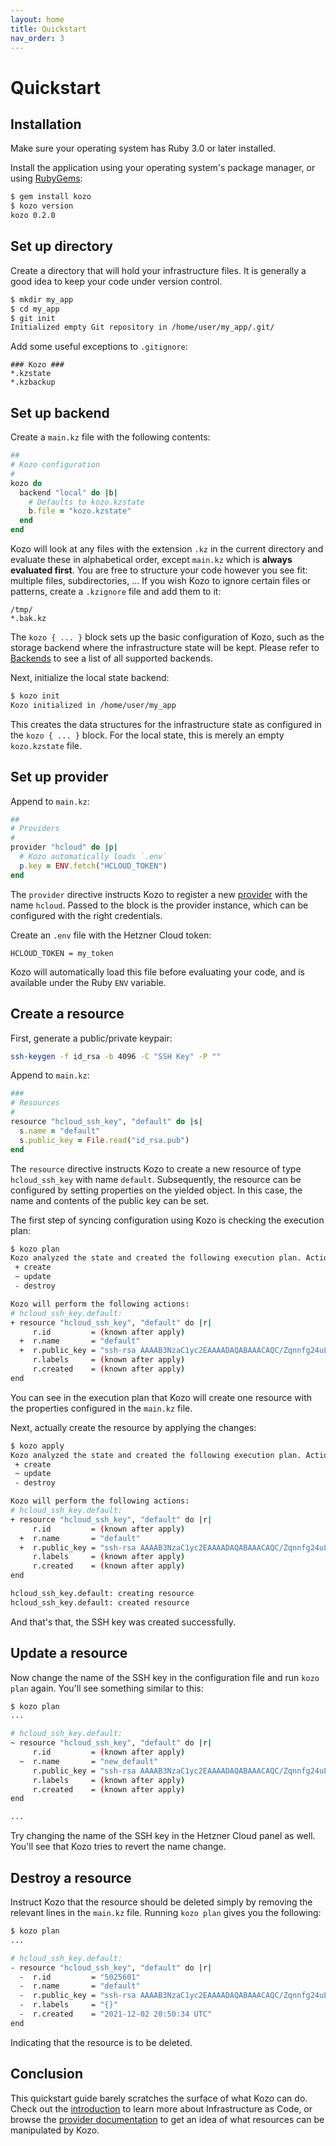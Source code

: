 ```yaml
---
layout: home
title: Quickstart
nav_order: 3
---
```


# Quickstart

## Installation

Make sure your operating system has Ruby 3.0 or later installed.

Install the application using your operating system's package manager, or using [RubyGems](https://www.rubygems.org):

```sh
$ gem install kozo
$ kozo version
kozo 0.2.0
```

## Set up directory

Create a directory that will hold your infrastructure files.
It is generally a good idea to keep your code under version control.

```sh
$ mkdir my_app
$ cd my_app
$ git init
Initialized empty Git repository in /home/user/my_app/.git/
```

Add some useful exceptions to `.gitignore`:

```
### Kozo ###
*.kzstate
*.kzbackup
```

## Set up backend

Create a `main.kz` file with the following contents:

```ruby
##
# Kozo configuration
#
kozo do
  backend "local" do |b|
    # Defaults to kozo.kzstate
    b.file = "kozo.kzstate"
  end
end
```

Kozo will look at any files with the extension `.kz` in the current directory and evaluate these in alphabetical order, except `main.kz` which is **always evaluated first**.
You are free to structure your code however you see fit: multiple files, subdirectories, ...
If you wish Kozo to ignore certain files or patterns, create a `.kzignore` file and add them to it:

```
/tmp/
*.bak.kz
```

The `kozo { ... }` block sets up the basic configuration of Kozo, such as the storage backend where the infrastructure state will be kept.
Please refer to [Backends](backends.md) to see a list of all supported backends.

Next, initialize the local state backend:

```sh
$ kozo init
Kozo initialized in /home/user/my_app
```

This creates the data structures for the infrastructure state as configured in the `kozo { ... }` block.
For the local state, this is merely an empty `kozo.kzstate` file.

## Set up provider

Append to `main.kz`:

```ruby
##
# Providers
#
provider "hcloud" do |p|
  # Kozo automatically loads `.env`
  p.key = ENV.fetch("HCLOUD_TOKEN")
end
```

The `provider` directive instructs Kozo to register a new [provider](providers.md) with the name `hcloud`.
Passed to the block is the provider instance, which can be configured with the right credentials.

Create an `.env` file with the Hetzner Cloud token:

```env
HCLOUD_TOKEN = my_token
```

Kozo will automatically load this file before evaluating your code, and is available under the Ruby `ENV` variable.

## Create a resource

First, generate a public/private keypair:

```sh
ssh-keygen -f id_rsa -b 4096 -C "SSH Key" -P ""
```

Append to `main.kz`:

```ruby
###
# Resources
#
resource "hcloud_ssh_key", "default" do |s|
  s.name = "default"
  s.public_key = File.read("id_rsa.pub")
end
```

The `resource` directive instructs Kozo to create a new resource of type `hcloud_ssh_key` with name `default`.
Subsequently, the resource can be configured by setting properties on the yielded object.
In this case, the name and contents of the public key can be set.

The first step of syncing configuration using Kozo is checking the execution plan:

```sh
$ kozo plan
Kozo analyzed the state and created the following execution plan. Actions are indicated by the following symbols:
 + create
 ~ update
 - destroy

Kozo will perform the following actions:
# hcloud_ssh_key.default:
+ resource "hcloud_ssh_key", "default" do |r|
     r.id         = (known after apply)
  +  r.name       = "default"
  +  r.public_key = "ssh-rsa AAAAB3NzaC1yc2EAAAADAQABAAACAQC/Zqnnfg24uLaKybQXEkhSs4rqqbKYLvPg..."
     r.labels     = (known after apply)
     r.created    = (known after apply)
end

```

You can see in the execution plan that Kozo will create one resource with the properties configured in the `main.kz` file.

Next, actually create the resource by applying the changes:

```sh
$ kozo apply
Kozo analyzed the state and created the following execution plan. Actions are indicated by the following symbols:
 + create
 ~ update
 - destroy

Kozo will perform the following actions:
# hcloud_ssh_key.default:
+ resource "hcloud_ssh_key", "default" do |r|
     r.id         = (known after apply)
  +  r.name       = "default"
  +  r.public_key = "ssh-rsa AAAAB3NzaC1yc2EAAAADAQABAAACAQC/Zqnnfg24uLaKybQXEkhSs4rqqbKYLvPg..."
     r.labels     = (known after apply)
     r.created    = (known after apply)
end

hcloud_ssh_key.default: creating resource
hcloud_ssh_key.default: created resource

```

And that's that, the SSH key was created successfully.

## Update a resource

Now change the name of the SSH key in the configuration file and run `kozo plan` again.
You'll see something similar to this:

```sh
$ kozo plan
...

# hcloud_ssh_key.default:
~ resource "hcloud_ssh_key", "default" do |r|
     r.id         = (known after apply)
  ~  r.name       = "new_default"
     r.public_key = "ssh-rsa AAAAB3NzaC1yc2EAAAADAQABAAACAQC/Zqnnfg24uLaKybQXEkhSs4rqqbKYLvPg..."
     r.labels     = (known after apply)
     r.created    = (known after apply)
end

...
```

Try changing the name of the SSH key in the Hetzner Cloud panel as well.
You'll see that Kozo tries to revert the name change.

## Destroy a resource

Instruct Kozo that the resource should be deleted simply by removing the relevant lines in the `main.kz` file.
Running `kozo plan` gives you the following:

```sh
$ kozo plan
...

# hcloud_ssh_key.default:
- resource "hcloud_ssh_key", "default" do |r|
  -  r.id         = "5025601"
  -  r.name       = "default"
  -  r.public_key = "ssh-rsa AAAAB3NzaC1yc2EAAAADAQABAAACAQC/Zqnnfg24uLaKybQXEkhSs4rqqbKYLvPg..."
  -  r.labels     = "{}"
  -  r.created    = "2021-12-02 20:50:34 UTC"
end

```

Indicating that the resource is to be deleted.

## Conclusion

This quickstart guide barely scratches the surface of what Kozo can do.
Check out the [introduction](introduction) to learn more about Infrastructure as Code, or browse the [provider documentation](providers) to get an idea of what resources can be manipulated by Kozo.
